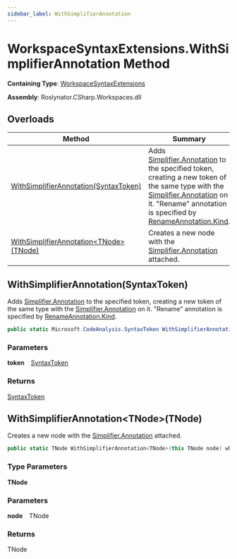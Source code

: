 ```yaml
---
sidebar_label: WithSimplifierAnnotation
---
```


# WorkspaceSyntaxExtensions\.WithSimplifierAnnotation Method

**Containing Type**: [WorkspaceSyntaxExtensions](../index.md)

**Assembly**: Roslynator\.CSharp\.Workspaces\.dll

## Overloads

| Method | Summary |
| ------ | ------- |
| [WithSimplifierAnnotation(SyntaxToken)](#Roslynator_CSharp_WorkspaceSyntaxExtensions_WithSimplifierAnnotation_Microsoft_CodeAnalysis_SyntaxToken_) | Adds [Simplifier.Annotation](https://docs.microsoft.com/en-us/dotnet/api/microsoft.codeanalysis.simplification.simplifier.annotation) to the specified token, creating a new token of the same type with the [Simplifier.Annotation](https://docs.microsoft.com/en-us/dotnet/api/microsoft.codeanalysis.simplification.simplifier.annotation) on it\. "Rename" annotation is specified by [RenameAnnotation.Kind](https://docs.microsoft.com/en-us/dotnet/api/microsoft.codeanalysis.codeactions.renameannotation.kind)\. |
| [WithSimplifierAnnotation&lt;TNode&gt;(TNode)](#Roslynator_CSharp_WorkspaceSyntaxExtensions_WithSimplifierAnnotation__1___0_) | Creates a new node with the [Simplifier.Annotation](https://docs.microsoft.com/en-us/dotnet/api/microsoft.codeanalysis.simplification.simplifier.annotation) attached\. |

## WithSimplifierAnnotation\(SyntaxToken\) <a id="Roslynator_CSharp_WorkspaceSyntaxExtensions_WithSimplifierAnnotation_Microsoft_CodeAnalysis_SyntaxToken_"></a>

  
Adds [Simplifier.Annotation](https://docs.microsoft.com/en-us/dotnet/api/microsoft.codeanalysis.simplification.simplifier.annotation) to the specified token, creating a new token of the same type with the [Simplifier.Annotation](https://docs.microsoft.com/en-us/dotnet/api/microsoft.codeanalysis.simplification.simplifier.annotation) on it\.
"Rename" annotation is specified by [RenameAnnotation.Kind](https://docs.microsoft.com/en-us/dotnet/api/microsoft.codeanalysis.codeactions.renameannotation.kind)\.

```csharp
public static Microsoft.CodeAnalysis.SyntaxToken WithSimplifierAnnotation(this Microsoft.CodeAnalysis.SyntaxToken token)
```

### Parameters

**token** &ensp; [SyntaxToken](https://docs.microsoft.com/en-us/dotnet/api/microsoft.codeanalysis.syntaxtoken)

### Returns

[SyntaxToken](https://docs.microsoft.com/en-us/dotnet/api/microsoft.codeanalysis.syntaxtoken)

## WithSimplifierAnnotation&lt;TNode&gt;\(TNode\) <a id="Roslynator_CSharp_WorkspaceSyntaxExtensions_WithSimplifierAnnotation__1___0_"></a>

  
Creates a new node with the [Simplifier.Annotation](https://docs.microsoft.com/en-us/dotnet/api/microsoft.codeanalysis.simplification.simplifier.annotation) attached\.

```csharp
public static TNode WithSimplifierAnnotation<TNode>(this TNode node) where TNode : Microsoft.CodeAnalysis.SyntaxNode
```

### Type Parameters

**TNode**

### Parameters

**node** &ensp; TNode

### Returns

TNode

